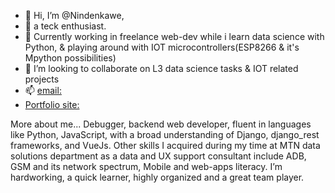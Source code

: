 - 👋 Hi, I’m @Nindenkawe,
- 👀 a teck enthusiast.
- 🌱 Currently working in freelance web-dev while i learn data science with Python, & playing around with IOT microcontrollers(ESP8266 & it's Mpython possibilities)
- 💞️ I’m looking to collaborate on L3 data science tasks & IOT related projects
- 📫 [email:](nindenkawe@ihute.rw)
- [Portfolio site:](nindenkawe.rw)

More about me...
Debugger, backend web developer, fluent in languages like Python, JavaScript, with a broad understanding of Django, django_rest frameworks, and VueJs. Other skills I acquired during my time at MTN data solutions department as a data and UX support consultant include ADB, GSM and its network spectrum, Mobile and web-apps literacy. I’m hardworking, a quick learner, highly organized and a great team player.
